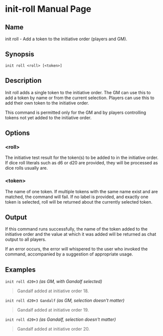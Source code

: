 
# init-roll Manual Page

## Name

init roll - Add a token to the initiative order (players and GM).

## Synopsis

```
init roll <roll> [<token>]
```

## Description

Init roll adds a single token to the initiative order. The GM can use this to add a token by name or from the current selection. Players can use this to add their own token to the initiative order.

This command is permitted only for the GM and by players controlling tokens not yet added to the initiative order.

## Options

### \<roll\>
The initiative test result for the token(s) to be added to in the initiative order. If dice roll literals such as d6 or d20 are provided, they will be processed as dice rolls usually are.

### \<token\>
The name of one token. If multiple tokens with the same name exist and are matched, the command will fail. If no label is provided, and exactly one token is selected, roll will be returned about the currently selected token.

## Output

If this command runs successfully, the name of the token added to the initiative order and the value at which it was added will be returned as chat output to all players.

If an error occurs, the error will whispered to the user who invoked the command, accompanied by a suggestion of appropriate usage.

## Examples

```init roll d20+3``` *(as GM, with Gandalf selected)*

> Gandalf added at initiative order 18.

```init roll d20+3 Gandalf``` *(as GM, selection doesn't matter)*

> Gandalf added at initiative order 19.

```init roll d20+3``` *(as Gandalf, selection doesn't matter)*

> Gandalf added at initiative order 20.